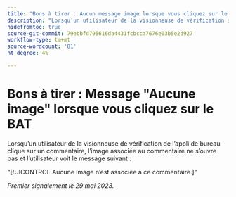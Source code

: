 ```yaml
---
title: "Bons à tirer : Aucun message image lorsque vous cliquez sur le BAT"
description: "Lorsqu’un utilisateur de la visionneuse de vérification sur l’ordinateur clique sur un commentaire, l’image associée au commentaire ne s’ouvre pas et l’utilisateur voit un message."
hidefromtoc: true
source-git-commit: 79ebbfd795616da4431fcbcca7676e03b5e2d927
workflow-type: tm+mt
source-wordcount: '81'
ht-degree: 4%

---
```



# Bons à tirer : Message &quot;Aucune image&quot; lorsque vous cliquez sur le BAT

Lorsqu’un utilisateur de la visionneuse de vérification de l’appli de bureau clique sur un commentaire, l’image associée au commentaire ne s’ouvre pas et l’utilisateur voit le message suivant :

&quot;[!UICONTROL Aucune image n’est associée à ce commentaire.]&quot;

_Premier signalement le 29 mai 2023._
